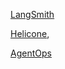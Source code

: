 [LangSmith](https://docs.smith.langchain.com/api-docs)

[Helicone](https://www.helicone.ai), 

[AgentOps](https://www.agentops.ai)